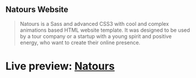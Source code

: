 ## Natours Website
>Natours is a Sass and advanced CSS3 with cool and complex animations based HTML website template. It was designed to be used by a tour company or a startup with a young spirit and positive energy, who want to create their online presence.

# <p align=""> Live preview: <a href="https://natourswebsite.netlify.app/">Natours</a></p><br>



